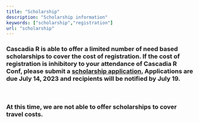 ```yaml
---
title: "Scholarship"
description: "Scholarship information"
keywords: ["scholarship","registration"]
url: "scholarship"
---
```


<h3>Cascadia R is able to offer a limited number of need based scholarships to cover the cost of registration. If the cost of registration is inhibitory to your attendance of Cascadia R Conf, please submit a <a href="URL">scholarship application.</a> Applications are due July 14, 2023 and recipients will be notified by July 19.
</h3>

<br>

<h3>At this time, we are not able to offer scholarships to cover travel costs.
</h3>

<br><br>

<!--
-->
